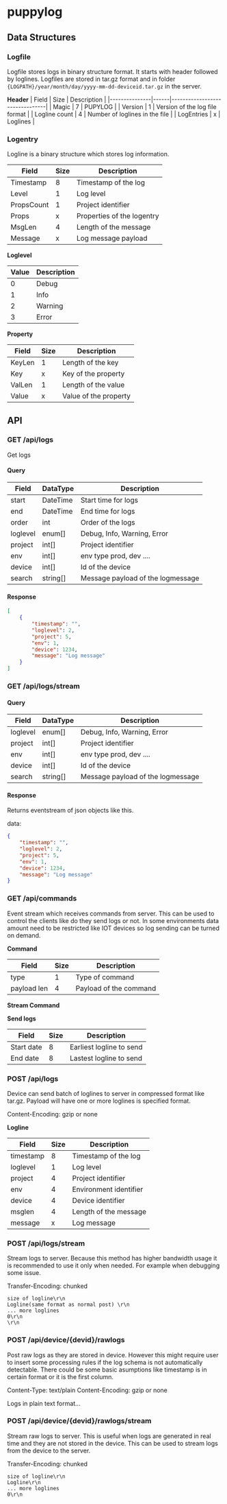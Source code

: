 # puppylog

## Data Structures

### Logfile

Logfile stores logs in binary structure format. It starts with header followed by loglines. Logfiles are stored in tar.gz format and in folder `{LOGPATH}/year/month/day/yyyy-mm-dd-deviceid.tar.gz` in the server.

**Header**
| Field         | Size | Description                    |
|---------------|------|--------------------------------|
| Magic         | 7    | PUPYLOG                        |
| Version       | 1    | Version of the log file format |
| Logline count | 4    | Number of loglines in the file |
| LogEntries 	| x    | Loglines                       |

### Logentry

Logline is a binary structure which stores log information.

| Field      | Size | Description                  |
|------------|------|------------------------------|
| Timestamp  | 8    | Timestamp of the log         |
| Level      | 1    | Log level                    |
| PropsCount | 1    | Project identifier           |
| Props      | x    | Properties of the logentry   |
| MsgLen     | 4    | Length of the message        |
| Message    | x    | Log message payload          |

**Loglevel**

| Value | Description |
|-------|-------------|
| 0     | Debug       |
| 1     | Info        |
| 2     | Warning     |
| 3     | Error       |

**Property**

| Field  | Size | Description           |
|--------|------|-----------------------|
| KeyLen | 1	| Length of the key     |
| Key    | x    | Key of the property   |
| ValLen | 1    | Length of the value   |
| Value  | x    | Value of the property |

## API

### GET /api/logs
Get logs

#### Query

| Field     | DataType | Description                       |
| --------- | -------- | --------------------------------- |
| start     | DateTime | Start time for logs               |
| end       | DateTime | End time for logs                 |
| order     | int      | Order of the logs                  |
| loglevel  | enum[]   | Debug, Info, Warning, Error       |
| project   | int[]    | Project identifier                |
| env       | int[]    | env type prod, dev ....           |
| device    | int[]    | Id of the device                  |
| search    | string[] | Message payload of the logmessage |

#### Response

```json
[
    {
        "timestamp": "",
        "loglevel": 2,
        "project": 5,
        "env": 1,
        "device": 1234,
        "message": "Log message"
    }
]
```

### GET /api/logs/stream

#### Query

| Field     | DataType | Description                       |
| --------- | -------- | --------------------------------- |
| loglevel  | enum[]   | Debug, Info, Warning, Error       |
| project   | int[]    | Project identifier                |
| env       | int[]    | env type prod, dev ....           |
| device    | int[]    | Id of the device                  |
| search    | string[] | Message payload of the logmessage |

#### Response
Returns eventstream of json objects like this.

data:
```json
{
    "timestamp": "",
    "loglevel": 2,
    "project": 5,
    "env": 1,
    "device": 1234,
    "message": "Log message"
}
```



### GET /api/commands
Event stream which receives commands from server. This can be used to control the clients like do they send logs or not. In some environments data amount need to be restricted like IOT devices so log sending can be turned on demand.

**Command**

|Field       |Size|Description             |
|------------|----|------------------------|
|type        | 1  | Type of command        |
|payload len | 4  | Payload of the command |

**Stream Command**

**Send logs**

| Field       | Size | Description              |
|-------------|------|--------------------------|
| Start date  | 8    | Earliest logline to send |
| End date    | 8    | Lastest logline to send  |

### POST /api/logs

Device can send batch of loglines to server in compressed format like tar.gz. Payload will have one or more loglines is specified format.

Content-Encoding: gzip or none

**Logline**

|Field      |Size|Description             |
|-----------|----|------------------------|
| timestamp | 8  | Timestamp of the log   |
| loglevel  | 1  | Log level              |
| project   | 4  | Project identifier     |
| env       | 4  | Environment identifier |
| device    | 4  | Device identifier      |
| msglen    | 4  | Length of the message  |
| message   | x  | Log message            |

### POST /api/logs/stream

Stream logs to server. Because this method has higher bandwidth usage it is recommended to use it only when needed. For example when debugging some issue.

Transfer-Encoding: chunked

```
size of logline\r\n
Logline(same format as normal post) \r\n
... more loglines
0\r\n
\r\n
```


### POST /api/device/{devid}/rawlogs

Post raw logs as they are stored in device. However this might require user to insert some processing rules if the log schema is not automatically detectable. There could be some basic asumptions like timestamp is in certain format or it is the first column.

Content-Type: text/plain
Content-Encoding: gzip or none

Logs in plain text format...

### POST /api/device/{devid}/rawlogs/stream

Stream raw logs to server. This is useful when logs are generated in real time and they are not stored in the device. This can be used to stream logs from the device to the server.

Transfer-Encoding: chunked

```
size of logline\r\n
Logline\r\n
... more loglines
0\r\n